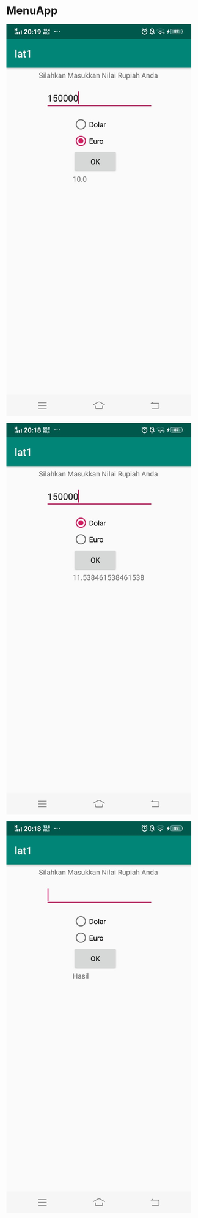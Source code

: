 # MenuApp
![alt text](https://github.com/PrisheAA/MenuApp/blob/master/DLR/WhatsApp%20Image%202019-02-25%20at%2021.18.45%20(1).jpeg)

![alt text](https://github.com/PrisheAA/MenuApp/blob/master/DLR/WhatsApp%20Image%202019-02-25%20at%2021.18.46.jpeg)

![alt text](https://github.com/PrisheAA/MenuApp/blob/master/DLR/WhatsApp%20Image%202019-02-25%20at%2021.18.47.jpeg)
